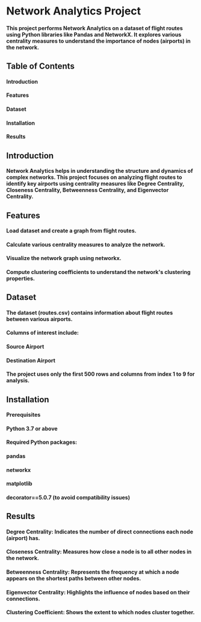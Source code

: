 # Network Analytics Project
#### This project performs Network Analytics on a dataset of flight routes using Python libraries like Pandas and NetworkX. It explores various centrality measures to understand the importance of nodes (airports) in the network.

## Table of Contents
#### Introduction
#### Features
#### Dataset
#### Installation
#### Results

## Introduction
####  Network Analytics helps in understanding the structure and dynamics of complex networks. This project focuses on analyzing flight routes to identify key airports using centrality measures like Degree Centrality, Closeness Centrality, Betweenness Centrality, and Eigenvector Centrality.

## Features
#### Load dataset and create a graph from flight routes.
#### Calculate various centrality measures to analyze the network.
#### Visualize the network graph using networkx.
#### Compute clustering coefficients to understand the network's clustering properties.

## Dataset
#### The dataset (routes.csv) contains information about flight routes between various airports.
#### Columns of interest include:
#### Source Airport
#### Destination Airport
#### The project uses only the first 500 rows and columns from index 1 to 9 for analysis.

## Installation
#### Prerequisites
#### Python 3.7 or above
#### Required Python packages:
#### pandas
#### networkx
#### matplotlib
#### decorator==5.0.7 (to avoid compatibility issues)

## Results
#### Degree Centrality: Indicates the number of direct connections each node (airport) has.
#### Closeness Centrality: Measures how close a node is to all other nodes in the network.
#### Betweenness Centrality: Represents the frequency at which a node appears on the shortest paths between other nodes.
#### Eigenvector Centrality: Highlights the influence of nodes based on their connections.
#### Clustering Coefficient: Shows the extent to which nodes cluster together.
